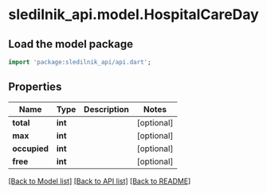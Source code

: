 # sledilnik_api.model.HospitalCareDay

## Load the model package
```dart
import 'package:sledilnik_api/api.dart';
```

## Properties
Name | Type | Description | Notes
------------ | ------------- | ------------- | -------------
**total** | **int** |  | [optional] 
**max** | **int** |  | [optional] 
**occupied** | **int** |  | [optional] 
**free** | **int** |  | [optional] 

[[Back to Model list]](../README.md#documentation-for-models) [[Back to API list]](../README.md#documentation-for-api-endpoints) [[Back to README]](../README.md)


